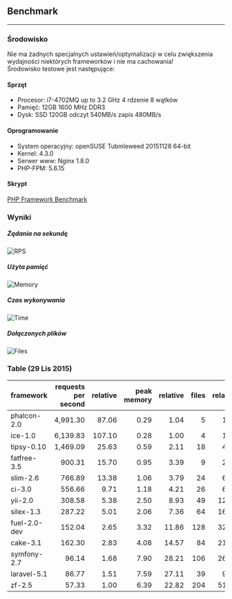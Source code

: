 ## Benchmark
***
### Środowisko
Nie ma żadnych specjalnych ustawień/optymalizacji w celu zwiększenia wydajności niektórych frameworków i nie ma cachowania!  
Środowisko testowe jest następujące:

#### Sprzęt
* Procesor: i7-4702MQ up to 3.2 GHz 4 rdzenie 8 wątków
* Pamięć: 12GB 1600 MHz DDR3
* Dysk: SSD 120GB odczyt 540MB/s zapis 480MB/s

#### Oprogramowanie
* System operacyjny: openSUSE Tubmleweed 20151128 64-bit
* Kernel: 4.3.0
* Serwer www: Nginx 1.8.0
* PHP-FPM: 5.6.15

#### Skrypt
[PHP Framework Benchmark](https://github.com/kenjis/php-framework-benchmark)

### Wyniki
##### Żądania na sekundę

![RPS](/img/doc/benchmark.jpg?v3)

##### Użyta pamięć

![Memory](/img/doc/benchmark2.jpg?v3)

##### Czas wykonywania

![Time](/img/doc/benchmark3.jpg?v3)

##### Dołączonych plików

![Files](/img/doc/benchmark4.jpg?v3)

### Table (29 Lis 2015)
|framework          |requests per second|relative|peak memory|relative|files|relative|
|-------------------|------------------:|-------:|----------:|-------:|----:|-------:|
|phalcon-2.0        |           4,991.30|   87.06|       0.29|    1.04|    5|    1.25|
|ice-1.0            |           6,139.83|  107.10|       0.28|    1.00|    4|    1.00|
|tipsy-0.10         |           1,469.09|   25.63|       0.59|    2.11|   18|    4.50|
|fatfree-3.5        |             900.31|   15.70|       0.95|    3.39|    9|    2.25|
|slim-2.6           |             766.89|   13.38|       1.06|    3.79|   24|    6.00|
|ci-3.0             |             556.66|    9.71|       1.18|    4.21|   26|    6.50|
|yii-2.0            |             308.58|    5.38|       2.50|    8.93|   49|   12.25|
|silex-1.3          |             287.22|    5.01|       2.06|    7.36|   64|   16.00|
|fuel-2.0-dev       |             152.04|    2.65|       3.32|   11.86|  128|   32.00|
|cake-3.1           |             162.30|    2.83|       4.08|   14.57|   84|   21.00|
|symfony-2.7        |              96.14|    1.68|       7.90|   28.21|  106|   26.50|
|laravel-5.1        |              86.77|    1.51|       7.59|   27.11|   39|    9.75|
|zf-2.5             |              57.33|    1.00|       6.39|   22.82|  204|   51.00|